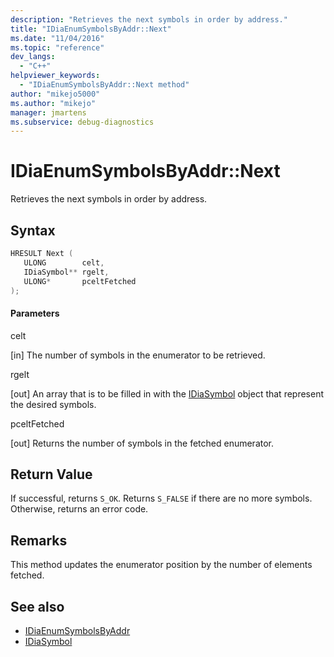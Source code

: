 ```yaml
---
description: "Retrieves the next symbols in order by address."
title: "IDiaEnumSymbolsByAddr::Next"
ms.date: "11/04/2016"
ms.topic: "reference"
dev_langs:
  - "C++"
helpviewer_keywords:
  - "IDiaEnumSymbolsByAddr::Next method"
author: "mikejo5000"
ms.author: "mikejo"
manager: jmartens
ms.subservice: debug-diagnostics
---
```

# IDiaEnumSymbolsByAddr::Next

Retrieves the next symbols in order by address.

## Syntax

```C++
HRESULT Next ( 
   ULONG        celt,
   IDiaSymbol** rgelt,
   ULONG*       pceltFetched
);
```

#### Parameters
 celt

[in] The number of symbols in the enumerator to be retrieved.

 rgelt

[out] An array that is to be filled in with the [IDiaSymbol](../../debugger/debug-interface-access/idiasymbol.md) object that represent the desired symbols.

 pceltFetched

[out] Returns the number of symbols in the fetched enumerator.

## Return Value
 If successful, returns `S_OK`. Returns `S_FALSE` if there are no more symbols. Otherwise, returns an error code.

## Remarks
 This method updates the enumerator position by the number of elements fetched.

## See also
- [IDiaEnumSymbolsByAddr](../../debugger/debug-interface-access/idiaenumsymbolsbyaddr.md)
- [IDiaSymbol](../../debugger/debug-interface-access/idiasymbol.md)
